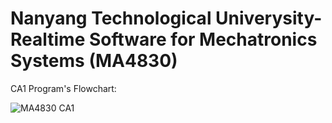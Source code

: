 # Nanyang Technological Univerysity-Realtime Software for Mechatronics Systems (MA4830)
CA1 Program's Flowchart:

![MA4830 CA1](https://user-images.githubusercontent.com/47680904/135744653-9c7a56db-503b-4b1d-b921-71827d2c9978.jpg)
